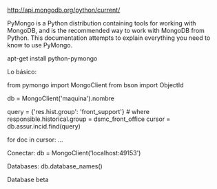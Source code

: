 http://api.mongodb.org/python/current/

PyMongo is a Python distribution containing tools for working with MongoDB, and is the recommended way to work with MongoDB from Python. This documentation attempts to explain everything you need to know to use PyMongo.

apt-get install python-pymongo

Lo básico:

from pymongo import MongoClient
from bson import ObjectId

db = MongoClient('maquina').nombre

query = {'res.hist.group': 'front_support'} # where responsible.historical.group = dsmc_front_office
cursor = db.assur.incid.find(query)

for doc in cursor:
  ...


Conectar:
db = MongoClient('localhost:49153')

Databases:
db.database_names()

Database beta
